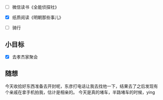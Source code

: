- [ ] 微信读书《全能侦探社》
- [x] 纸质阅读《明朝那些事儿》
- [ ] 骑行


## 小目标
- [x] 去孝杰家聚会

## 随想
今天收拾好东西准备去开封呢，东彦打电话让我去找他一下，结果去了之后发现有个亲戚在拿手机拍我，估计是相亲的。
今天是真的堵车，半路堵车的时候，ying